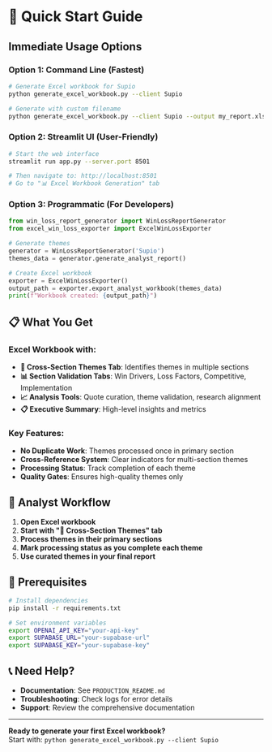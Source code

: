 # 🚀 Quick Start Guide

## **Immediate Usage Options**

### **Option 1: Command Line (Fastest)**
```bash
# Generate Excel workbook for Supio
python generate_excel_workbook.py --client Supio

# Generate with custom filename
python generate_excel_workbook.py --client Supio --output my_report.xlsx
```

### **Option 2: Streamlit UI (User-Friendly)**
```bash
# Start the web interface
streamlit run app.py --server.port 8501

# Then navigate to: http://localhost:8501
# Go to "📊 Excel Workbook Generation" tab
```

### **Option 3: Programmatic (For Developers)**
```python
from win_loss_report_generator import WinLossReportGenerator
from excel_win_loss_exporter import ExcelWinLossExporter

# Generate themes
generator = WinLossReportGenerator('Supio')
themes_data = generator.generate_analyst_report()

# Create Excel workbook
exporter = ExcelWinLossExporter()
output_path = exporter.export_analyst_workbook(themes_data)
print(f"Workbook created: {output_path}")
```

## **📋 What You Get**

### **Excel Workbook with:**
- **🔄 Cross-Section Themes Tab**: Identifies themes in multiple sections
- **📊 Section Validation Tabs**: Win Drivers, Loss Factors, Competitive, Implementation
- **📈 Analysis Tools**: Quote curation, theme validation, research alignment
- **📋 Executive Summary**: High-level insights and metrics

### **Key Features:**
- **No Duplicate Work**: Themes processed once in primary section
- **Cross-Reference System**: Clear indicators for multi-section themes
- **Processing Status**: Track completion of each theme
- **Quality Gates**: Ensures high-quality themes only

## **🎯 Analyst Workflow**

1. **Open Excel workbook**
2. **Start with "🔄 Cross-Section Themes" tab**
3. **Process themes in their primary sections**
4. **Mark processing status as you complete each theme**
5. **Use curated themes in your final report**

## **🔧 Prerequisites**

```bash
# Install dependencies
pip install -r requirements.txt

# Set environment variables
export OPENAI_API_KEY="your-api-key"
export SUPABASE_URL="your-supabase-url"
export SUPABASE_KEY="your-supabase-key"
```

## **📞 Need Help?**

- **Documentation**: See `PRODUCTION_README.md`
- **Troubleshooting**: Check logs for error details
- **Support**: Review the comprehensive documentation

---

**Ready to generate your first Excel workbook?**  
Start with: `python generate_excel_workbook.py --client Supio` 